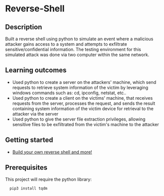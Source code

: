 # Reverse-Shell

## Description

Built a reverse shell using python to simulate an event where a malicious attacker gains access to a system and attempts to exfiltrate sensitive/confidential information. The testing environment for this simulated attack was done via two computer within the same network.

## Learning outcomes
- Used python to create a server on the attackers' machine, which send requests to retrieve system information of the victim by leveraging windows commands such as: cd, ipconfig, netstat, etc..
- Used python to create a client on the victims' machine, that receives requests from the server, processes the request, and sends the result containing system information of the victim device for retrieval to the attacker via the server
- Used python to give the server file extraction privileges, allowing sensitive files to be exfiltrated from the victim's machine to the attacker

## Getting started
- [Build your own reverse shell and more!](https://thepythoncode.com/article/create-reverse-shell-python#google_vignette)

## Prerequisites

 This project will require the python library:
 ```sh
   pip3 install tqdm
